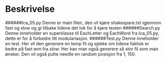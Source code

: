 # Beskrivelse
######Ica_05.py
Denne er main filen, den vil kjøre shakespare.txt igjennom fast og slow og gi tilbake tidene det tok for å kjøre testen
######Search.py
Denne inneholder en superklasse til EachLetter og EachWord fra Ica_05.py, dette er for å forbedre litt modulariasjon.
######Test.py
Denne inneholder en test. Her vil den generere en temp fil og sjekke om tidene faktisk er bedre på fast enn fra slow. Her kan man også generere så stor fil som man ønsker. Den vil også putte needle en random posisjon fra 1, 150. 
